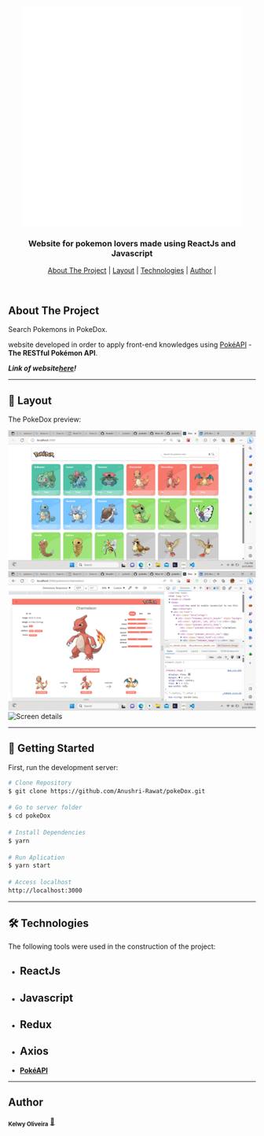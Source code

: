<div align="center">
  <img alt="logo"  src="src/Assests/logo.png">
</div>

<h3 align="center">
    Website for pokemon lovers made using ReactJs and Javascript
</h3>

<p align="center">
  <a href="#about-the-project">About The Project</a> |
  <a href="#layout">Layout</a> |
  <a href="#technologies">Technologies</a> |
  <a href="#author">Author</a> |
</p>
</br>

<h2 id="about-the-project" >About The Project </h2>

Search Pokemons in PokeDox.

website developed in order to apply front-end knowledges
using [PokéAPI](https://pokeapi.co/) - **The RESTful Pokémon API**.

**_Link of website[here](https://gleeful-madeleine-a3949f.netlify.app/)!_**

---

<h2 id="layout" >🎨  Layout </h2>

The PokeDox preview:

![Screen home](/src/Assests/Screen01.png)
![Screen details](/src/Assests/Screen02.png)
![Screen details](/src/Assessts/Screen03.png)

---

## 🚀 Getting Started

First, run the development server:

```bash
# Clone Repository
$ git clone https://github.com/Anushri-Rawat/pokeDox.git

# Go to server folder
$ cd pokeDox

# Install Dependencies
$ yarn

# Run Aplication
$ yarn start

# Access localhost
http://localhost:3000
```

---

<h2 id="technologies"> 🛠 Technologies </h2>

The following tools were used in the construction of the project:

- ## ReactJs
- ## Javascript
- ## Redux
- ## Axios
- **[PokéAPI](https://pokeapi.co/)**

---

<h2 id="author">Author </h2>

<sub><b>Kelwy Oliveira</b></sub></a> <a href="https://www.linkedin.com/in/anushri-rawat-a45195205/" title="Anushri's Linkedin">🚀</a>
<br />

